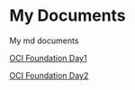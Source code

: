 # My Documents
My md documents

[OCI Foundation Day1](https://minqiaowang.github.io/my-documents/oci-foundation-labs/workshops/day1)

[OCI Foundation Day2](https://minqiaowang.github.io/my-documents/oci-foundation-labs/workshops/day2)
